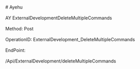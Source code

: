 <br>#     Ayehu</br>
<br>AY ExternalDevelopmentDeleteMultipleCommands</br>
<br>Method: Post</br>
<br>OperationID: ExternalDevelopment_DeleteMultipleCommands</br>
<br>EndPoint:</br>
<br>/Api/ExternalDevelopment/deleteMultipleCommands</br>
